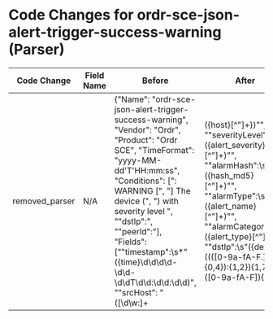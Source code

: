 # Code Changes for ordr-sce-json-alert-trigger-success-warning (Parser)

| Code Change | Field Name | Before | After |
|-------------|------------|--------|-------|
| removed_parser | N/A | {"Name": "ordr-sce-json-alert-trigger-success-warning", "Vendor": "Ordr", "Product": "Ordr SCE", "TimeFormat": "yyyy-MM-dd'T'HH:mm:ss", "Conditions": [": WARNING [", "] The device (", ") with severity level ", "\"dstIp\":", "\"peerId\":"], "Fields": ["\"timestamp\":\s*\"({time}\d\d\d\d-\d\d-\d\dT\d\d:\d\d:\d\d)", "\"srcHost\": \"([\d\w:]+|({host}[^\"]+))\"", "\"severityLevel\":\s\"({alert_severity}[^\"]+)\"", "\"alarmHash\":\s\"({hash_md5}[^\"]+)\"", "\"alarmType\":\s\"({alert_name}[^\"]+)\"", "\"alarmCategory\":\s\"({alert_type}[^\"]+)\"", "\"dstIp\":\s\"({dest_ip}((([0-9a-fA-F.]{0,4}):{1,2}){1,7}([0-9a-fA-F]){0,4})|(((25[0-5]|(2[0-4]|1\d|[0-9]|)\d)\.?\b){4}))(:({dest_port}\d+))?\"", "\"clientId\":\s\"({dest_mac}[^\"]+)\"", "\"dstPort\":\s*({dest_port}\d+)", "\"srcPort\":\s*({src_port}\d+)", "\"protocol\":\s({protocol}\d+)", "\"srcIp\":\s\"({src_ip}((([0-9a-fA-F.]{0,4}):{1,2}){1,7}([0-9a-fA-F]){0,4})|(((25[0-5]|(2[0-4]|1\d|[0-9]|)\d)\.?\b){4}))(:({src_port}\d+))?\"", "\"srcMac\":\s\"({src_mac}[^\"]+)\""], "ParserVersion": "v1.0.0"} | N/A |